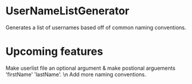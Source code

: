# UserNameListGenerator
Generates a list of usernames based off of common naming conventions.

# Upcoming features
Make userlist file an optional argument & make postional arguements 'firstName' 'lastName'.
\n Add more naming conventions.
